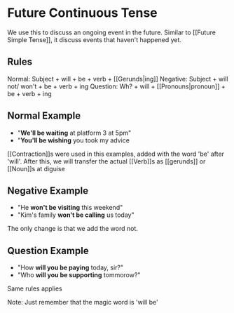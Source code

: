 # Future Continuous Tense
We use this to discuss an ongoing event in the future. Similar to [[Future Simple Tense]], it discuss events that haven't happened yet.


## Rules
Normal: Subject + will + be + verb + [[Gerunds|ing]]
Negative: Subject + will not/ won't + be + verb + ing
Question: Wh? + will + [[Pronouns|pronoun]] + be + verb + ing


## Normal Example
- "**We'll be waiting** at platform 3 at 5pm"
- "**You'll be wishing**  you took my advice

[[Contraction]]s were used in this examples, added with the word 'be' after 'will'. After this, we will transfer the actual [[Verb]]s as [[gerunds]] or [[Noun]]s at diguise

## Negative Example
- "He **won't be visiting** this weekend"
- "Kim's family **won't be calling** us today"

The only change is that we add the word not.

## Question Example
- "How **will you be paying** today, sir?"
- "Who **will you be supporting** tommorow?"

Same rules applies


Note: Just remember that the magic word is 'will be'